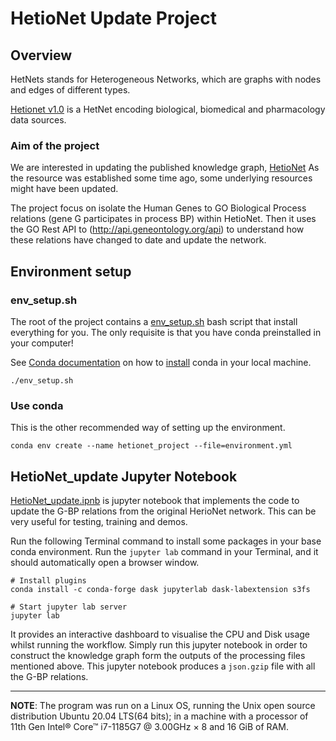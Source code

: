 # HetioNet Update Project

## Overview

HetNets stands for Heterogeneous Networks, which are graphs with nodes and edges of different types.

[Hetionet v1.0](https://github.com/hetio/hetionet) is a HetNet encoding biological, biomedical and pharmacology data sources.

### Aim of the project
 We are interested in updating the published knowledge graph, [HetioNet](https://het.io)
As the resource was established some time ago, some underlying resources might have been updated. 

The project focus on isolate the Human Genes to GO Biological Process relations (gene G participates in process BP) within HetioNet.
Then it uses the GO Rest API to (http://api.geneontology.org/api) to understand how these relations have changed to date and update the network.


## Environment setup

### env_setup.sh 
The root of the project contains a [env_setup.sh](env_setup.sh) bash script that install everything for you. The only requisite is that you have conda preinstalled in your computer!

See [Conda documentation](https://docs.conda.io/en/latest/) on how to [install](https://docs.conda.io/projects/conda/en/latest/user-guide/install/index.html) conda in your local machine.
```shell
./env_setup.sh
```
### Use conda
This is the other recommended way of setting up the environment. 
```shell
conda env create --name hetionet_project --file=environment.yml
```

## HetioNet_update Jupyter Notebook

[HetioNet_update.ipnb](HetioNet_update.ipynb)  is jupyter notebook that implements the code to update the G-BP relations from the original HerioNet network.
This can be very useful for testing, training and demos.

Run the following Terminal command to install some packages in your base conda environment.
Run the `jupyter lab` command in your Terminal, and it should automatically open a browser window.
```shell
# Install plugins
conda install -c conda-forge dask jupyterlab dask-labextension s3fs

# Start jupyter lab server
jupyter lab
```
It provides an interactive dashboard to visualise the CPU and Disk usage whilst running the workflow.
Simply run this jupyter notebook in order to construct the knowledge graph form the outputs of the processing files mentioned above. 
This jupyter notebook produces a `json.gzip` file with all the G-BP relations.



----------
**NOTE**: The program was run on a Linux OS, running the Unix open source distribution Ubuntu 20.04 LTS(64 bits); 
in a machine with a processor of 11th Gen Intel® Core™ i7-1185G7 @ 3.00GHz × 8 and 16 GiB of RAM. 

